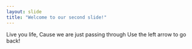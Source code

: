 ```yaml
---
layout: slide
title: "Welcome to our second slide!"
---
```

Live you life, Cause we are just passing through
Use the left arrow to go back!
